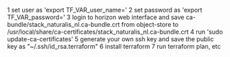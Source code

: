 1 set user as 'export TF_VAR_user_name=<password>'
2 set password as 'export TF_VAR_password=<password>'
3 login to horizon web interface and save ca-bundle/stack_naturalis_nl.ca-bundle.crt from object-store to /usr/local/share/ca-certificates/stack_naturalis_nl.ca-bundle.crt
4 run 'sudo update-ca-certificates'
5 generate your own ssh key and save the public key as "~/.ssh/id_rsa.terraform"
6 install terraform
7 run terraform plan, etc
